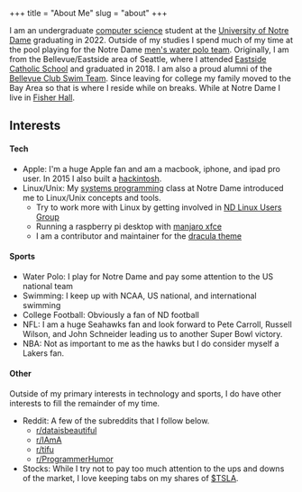 +++
title = "About Me"
slug = "about"
+++

I am an undergraduate [computer science](https://cse.nd.edu/) student at the [University of Notre Dame](https://www.nd.edu/) graduating in 2022. Outside of my studies I spend much of my time at the pool playing for the Notre Dame [men's water polo team](http://sites.nd.edu/waterpolo/). Originally, I am from the Bellevue/Eastside area of Seattle, where I attended [Eastside Catholic School](https://www.eastsidecatholic.org/) and graduated in 2018. I am also a proud alumni of the [Bellevue Club Swim Team](https://www.teamunify.com/team/onsbcst/page/home). Since leaving for college my family moved to the Bay Area so that is where I reside while on breaks. While at Notre Dame I live in [Fisher Hall](https://fisher.nd.edu/#/). 


## Interests
#### Tech
* Apple: I'm a huge Apple fan and am a macbook, iphone, and ipad pro user. In 2015 I also built a [hackintosh](https://www.tonymacx86.com/).
* Linux/Unix: My [systems programming](https://www3.nd.edu/~pbui/teaching/cse.20289.sp20/) class at Notre Dame introduced me to Linux/Unix concepts and tools. 
	- Try to work more with Linux by getting involved in [ND Linux Users Group](https://ndlug.org/)
	- Running a raspberry pi desktop with [manjaro xfce](https://manjaro.org/download/#raspberry-pi-4-xfce)
	- I am a contributor and maintainer for the [dracula theme](https://draculatheme.com/tmux)
#### Sports
* Water Polo: I play for Notre Dame and pay some attention to the US national team
* Swimming: I keep up with NCAA, US national, and international swimming
* College Football: Obviously a fan of ND football
* NFL: I am a huge Seahawks fan and look forward to Pete Carroll, Russell Wilson, and John Schneider leading us to another Super Bowl victory.
* NBA: Not as important to me as the hawks but I do consider myself a Lakers fan.
#### Other
Outside of my primary interests in technology and sports, I do have other interests to fill the remainder of my time.
* Reddit: A few of the subreddits that I follow below.
	- [r/dataisbeautiful](https://www.reddit.com/r/dataisbeautiful/)
	- [r/IAmA](https://www.reddit.com/r/IAmA/)
	- [r/tifu](https://www.reddit.com/r/tifu/)
	- [r/ProgrammerHumor](https://www.reddit.com/r/ProgrammerHumor/)
* Stocks: While I try not to pay too much attention to the ups and downs of the market, I love keeping tabs on my shares of [$TSLA](https://www.google.com/search?tbm=fin&sxsrf=ALeKk03Pp1HW2qMpSEtBF9DZI1G1dQpUKg:1584860736269&q=NASDAQ:+TSLA&stick=H4sIAAAAAAAAAONgecRoyi3w8sc9YSmdSWtOXmNU4-IKzsgvd80rySypFJLgYoOy-KR4uLj0c_UNkrMzCnMqeBax8vg5Brs4BlophAT7OAIAxPKUqEkAAAA&biw=1440&bih=821#scso=_VQ53Xr6HBIG6-gSO_4i4AQ1:0).
